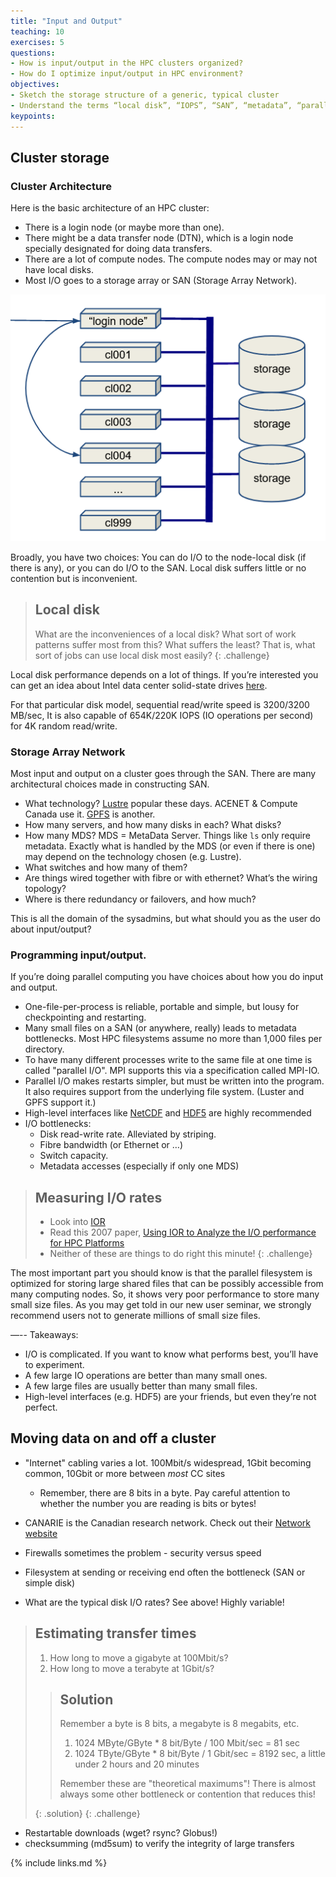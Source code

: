 ```yaml
---
title: "Input and Output"
teaching: 10
exercises: 5
questions:
- How is input/output in the HPC clusters organized?
- How do I optimize input/output in HPC environment?
objectives:
- Sketch the storage structure of a generic, typical cluster
- Understand the terms “local disk”, “IOPS”, “SAN”, “metadata”, “parallel I/O”
keypoints:
---
```


## Cluster storage
### Cluster Architecture

Here is the basic architecture of an HPC cluster:
- There is a login node (or maybe more than one).
- There might be a data transfer node (DTN), which is a login node specially designated for doing data transfers.
- There are a lot of compute nodes. The compute nodes may or may not have local disks.
- Most I/O goes to a storage array or SAN (Storage Array Network).

![](../fig/Cluster-architecture.png)

Broadly, you have two choices: You can do I/O to the node-local disk (if there is any), or you can do I/O to the SAN. Local disk suffers little or no contention but is inconvenient.

> ## Local disk
>
> What are the inconveniences of a local disk? What sort of work patterns suffer most from this? What suffers the least? That is, what sort of jobs can use local disk most easily?
{: .challenge}

Local disk performance depends on a lot of things. If you’re interested you can get an idea about Intel data center solid-state drives [here](https://www.intel.ca/content/www/ca/en/products/docs/memory-storage/solid-state-drives/data-center-ssds/dc-p4610-p4618-series-brief.html).

For that particular disk model, sequential read/write speed is 3200/3200 MB/sec, It is also capable of 654K/220K IOPS (IO operations per second) for 4K random read/write.

### Storage Array Network
Most input and output on a cluster goes through the SAN. There are many architectural choices made in constructing  SAN.
- What technology? [Lustre](http://lustre.org/about/) popular these days. ACENET & Compute Canada use it. [GPFS](https://www.ibm.com/support/knowledgecenter/en/STXKQY_4.2.0/com.ibm.spectrum.scale.v4r2.ins.doc/bl1ins_intro.htm) is another.
- How many servers, and how many disks in each? What disks?
- How many MDS? MDS = MetaData Server. Things like `ls` only require metadata. Exactly what is handled by the MDS (or even if there is one) may depend on the technology chosen (e.g. Lustre).
- What switches and how many of them?
- Are things wired together with fibre or with ethernet? What’s the wiring topology?
- Where is there redundancy or failovers, and how much?

This is all the domain of the sysadmins, but what should you as the user do about input/output?

### Programming input/output.
If you’re doing parallel computing you have choices about how you do input and output.

- One-file-per-process is reliable, portable and simple, but lousy for checkpointing and restarting.
- Many small files on a SAN (or anywhere, really) leads to metadata bottlenecks. Most HPC filesystems assume no more than 1,000 files per directory.
- To have many different processes write to the same file at one time is called
  "parallel I/O".  MPI supports this via a specification called MPI-IO.
- Parallel I/O makes restarts simpler, but must be written into the program.  
  It also requires support from the underlying file system.  (Luster and GPFS support it.)
- High-level interfaces like [NetCDF](https://www.unidata.ucar.edu/software/netcdf/docs/) and [HDF5](https://www.hdfgroup.org/solutions/hdf5/) are highly recommended
- I/O bottlenecks:
    - Disk read-write rate. Alleviated by striping.
    - Fibre bandwidth (or Ethernet or …)
    - Switch capacity.
    - Metadata accesses (especially if only one MDS)

> ## Measuring I/O rates
>
> - Look into [IOR](https://ior.readthedocs.io/en/latest/index.html)
> - Read this 2007 paper, [Using IOR to Analyze the I/O performance for HPC Platforms](https://cug.org/5-publications/proceedings_attendee_lists/2007CD/S07_Proceedings/pages/Authors/Shan/Shan_paper.pdf)
> - Neither of these are things to do right this minute!
{: .challenge}

The most important part you should know is that the parallel filesystem is optimized for storing large shared files that can be possibly accessible from many computing nodes. So, it shows very poor performance to store many small size files. As you may get told in our new user seminar, we strongly recommend users not to generate millions of small size files.


—-- Takeaways:

- I/O is complicated. If you want to know what performs best, you’ll have to experiment.
- A few large IO operations are better than many small ones.
- A few large files are usually better than many small files.
- High-level interfaces (e.g. HDF5) are your friends, but even they’re not perfect.

## Moving data on and off a cluster

- "Internet" cabling varies a lot. 100Mbit/s widespread, 1Gbit becoming common, 10Gbit or more between *most* CC sites
  - Remember, there are 8 bits in a byte.  Pay careful attention to whether the number you are reading is bits or bytes!
- CANARIE is the Canadian research network. Check out their [Network website](https://www.canarie.ca/network/)
- Firewalls sometimes the problem - security versus speed

- Filesystem at sending or receiving end often the bottleneck (SAN or simple disk)
- What are the typical disk I/O rates? See above! Highly variable!

> ## Estimating transfer times
> 1. How long to move a gigabyte at 100Mbit/s?
> 2. How long to move a terabyte at 1Gbit/s?
>
> > ## Solution
> > Remember a byte is 8 bits, a megabyte is 8 megabits, etc.
> > 1. 1024 MByte/GByte * 8 bit/Byte / 100 Mbit/sec = 81 sec
> > 2. 1024 TByte/GByte * 8 bit/Byte / 1 Gbit/sec = 8192 sec,
> >    a little under 2 hours and 20 minutes
> >
> > Remember these are "theoretical maximums"! There is almost always some other bottleneck or contention that reduces this!
> >
>  {: .solution}
{: .challenge}

- Restartable downloads (wget? rsync? Globus!)
- checksumming (md5sum) to verify the integrity of large transfers

{% include links.md %}
